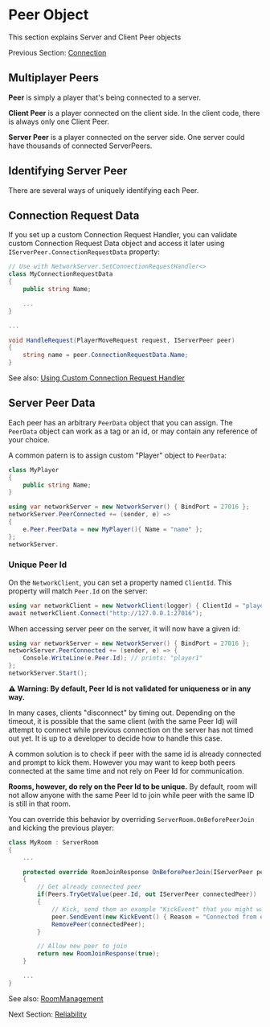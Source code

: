 # Peer Object

This section explains Server and Client Peer objects

Previous Section: [Connection](Connection.md)

## Multiplayer Peers

**Peer** is simply a player that's being connected to a server.

**Client Peer** is a player connected on the client side. In the client code, there is always only one Client Peer.

**Server Peer** is a player connected on the server side. One server could have thousands of connected ServerPeers.

## Identifying Server Peer

There are several ways of uniquely identifying each Peer.

## Connection Request Data

If you set up a custom Connection Request Handler, you can validate custom Connection Request Data object and access it later using `IServerPeer.ConnectionRequestData` property:

```csharp
// Use with NetworkServer.SetConnectionRequestHandler<>
class MyConnectionRequestData
{
    public string Name;

    ...
}

...

void HandleRequest(PlayerMoveRequest request, IServerPeer peer)
{
    string name = peer.ConnectionRequestData.Name; 
}
```

See also: [Using Custom Connection Request Handler](Connection.md#custom-connection-request)

## Server Peer Data

Each peer has an arbitrary `PeerData` object that you can assign. The `PeerData` object can work as a tag or an id, or may contain any reference of your choice.

A common patern is to assign custom "Player" object to `PeerData`:

```csharp
class MyPlayer 
{
    public string Name;
}

using var networkServer = new NetworkServer() { BindPort = 27016 };
networkServer.PeerConnected += (sender, e) => 
{
    e.Peer.PeerData = new MyPlayer(){ Name = "name" };
};
networkServer.
```


### Unique Peer Id

On the `NetworkClient`, you can set a property named `ClientId`. This property will match `Peer.Id` on the server:

```csharp
using var networkClient = new NetworkClient(logger) { ClientId = "player1" };
await networkClient.Connect("http://127.0.0.1:27016");
```

When accessing server peer on the server, it will now have a given id:

```csharp
using var networkServer = new NetworkServer() { BindPort = 27016 };
networkServer.PeerConnected += (sender, e) => {
    Console.WriteLine(e.Peer.Id); // prints: "player1"
};
networkServer.Start();
```

**⚠ Warning: By default, Peer Id is not validated for uniqueness or in any way.**

In many cases, clients "disconnect" by timing out.
Depending on the timeout, it is possible that the same client (with the same Peer Id) will attempt to connect while previous connection on the server has not timed out yet.
It is up to a developer to decide how to handle this case. 

A common solution is to check if peer with the same id is already connected and prompt to kick them. However you may want to keep both peers connected at the same time and not rely on Peer Id for communication.

**Rooms, however, do rely on the Peer Id to be unique.**
By default, room will not allow anyone with the same Peer Id to join while peer with the same ID is still in that room. 

You can override this behavior by overriding `ServerRoom.OnBeforePeerJoin` and kicking the previous player:

```csharp
class MyRoom : ServerRoom
{
    ... 

    protected override RoomJoinResponse OnBeforePeerJoin(IServerPeer peer, string token)
    {
        // Get already connected peer
        if(Peers.TryGetValue(peer.Id, out IServerPeer connectedPeer))
        {
            // Kick, send them an example "KickEvent" that you might want to create
            peer.SendEvent(new KickEvent() { Reason = "Connected from elsewhere" });
            RemovePeer(connectedPeer);
        }

        // Allow new peer to join
        return new RoomJoinResponse(true);
    }

    ...
}
```

See also: [RoomManagement](RoomManagement.md)


Next Section: [Reliability](Reliability.md)
